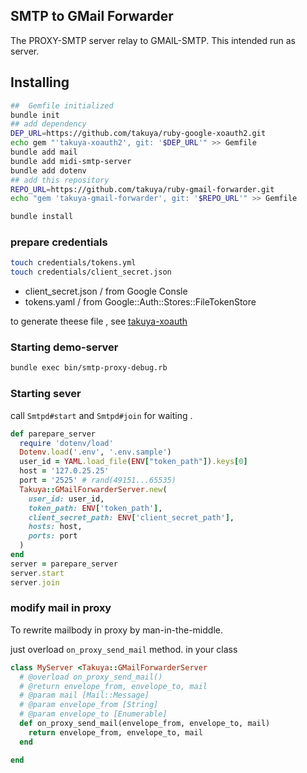 ## SMTP to GMail Forwarder 

The PROXY-SMTP server relay to GMAIL-SMTP. This intended run as server.

## Installing

```sh
##  Gemfile initialized
bundle init
## add dependency
DEP_URL=https://github.com/takuya/ruby-google-xoauth2.git
echo gem "'takuya-xoauth2', git: '$DEP_URL'" >> Gemfile
bundle add mail 
bundle add midi-smtp-server
bundle add dotenv
## add this repository
REPO_URL=https://github.com/takuya/ruby-gmail-forwarder.git
echo "gem 'takuya-gmail-forwarder', git: '$REPO_URL'" >> Gemfile

bundle install 
```
### prepare credentials 

```sh
touch credentials/tokens.yml
touch credentials/client_secret.json
```

- client_secret.json / from Google Consle 
- tokens.yaml / from Google::Auth::Stores::FileTokenStore

to generate theese file , see [takuya-xoauth](https://github.com/takuya/ruby-google-xoauth2)

### Starting demo-server
```sh
bundle exec bin/smtp-proxy-debug.rb
```
### Starting sever

call `Smtpd#start` and `Smtpd#join` for waiting .
```ruby
def parepare_server
  require 'dotenv/load'
  Dotenv.load('.env', '.env.sample')
  user_id = YAML.load_file(ENV["token_path"]).keys[0]
  host = '127.0.25.25' 
  port = '2525' # rand(49151...65535)
  Takuya::GMailForwarderServer.new(
    user_id: user_id,
    token_path: ENV['token_path'],
    client_secret_path: ENV['client_secret_path'],
    hosts: host,
    ports: port
  )
end
server = parepare_server
server.start
server.join

```

### modify mail in proxy 

To rewrite mailbody in proxy by man-in-the-middle.

just overload `on_proxy_send_mail` method. in your class 
```ruby
class MyServer <Takuya::GMailForwarderServer
  # @overload on_proxy_send_mail()
  # @return envelope_from, envelope_to, mail
  # @param mail [Mail::Message]
  # @param envelope_from [String]
  # @param envelope_to [Enumerable]
  def on_proxy_send_mail(envelope_from, envelope_to, mail)
    return envelope_from, envelope_to, mail
  end

end


```

